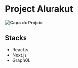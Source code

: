 # Project Alurakut

![Capa do Projeto](https://gerador-de-imagens-omariosouto-alura-challenges.vercel.app/api/image-generator?url=https://alurakut-guimontme.vercel.app/)

## Stacks 
* React.js
* Next.js
* GraphQL
